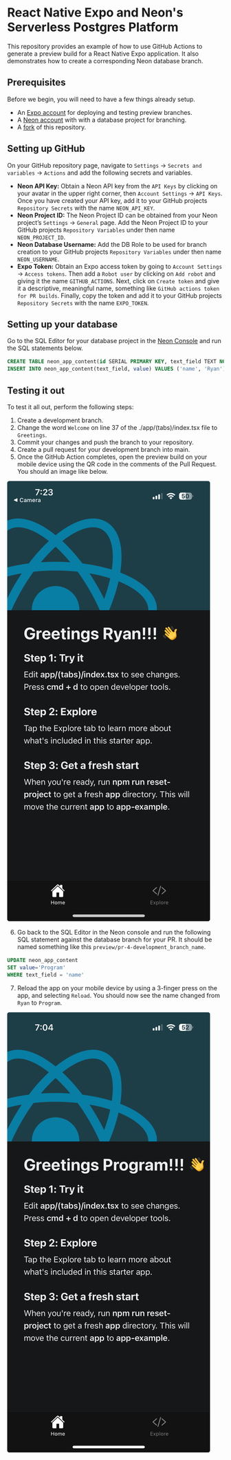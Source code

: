 # React Native Expo and Neon's Serverless Postgres Platform

This repository provides an example of how to use GitHub Actions to generate a preview build for a React Native Expo application. It also demonstrates how to create a corresponding Neon database branch.


## Prerequisites

Before we begin, you will need to have a few things already setup.

- An [Expo account](https://expo.dev/signup) for deploying and testing preview branches.
- A [Neon account](https://console.neon.tech/signup) with with a database project for branching.
- A [fork](https://docs.github.com/en/pull-requests/collaborating-with-pull-requests/working-with-forks/fork-a-repo) of this repository.

## Setting up GitHub

On your GitHub repository page, navigate to `Settings` → `Secrets and variables` → `Actions` and add the following secrets and variables.

- **Neon API Key:**  Obtain a Neon API key from the `API Keys`  by clicking on your avatar in the upper right corner, then `Account Settings` → `API Keys`. Once you have created your API key, add it to your GitHub projects `Repository Secrets` with the name `NEON_API_KEY`.
- **Neon Project ID:** The Neon Project ID can be obtained from your Neon project’s `Settings` → `General` page. Add the Neon Project ID to your GitHub projects `Repository Variables` under then name `NEON_PROJECT_ID`.
- **Neon Database Username:** Add the DB Role to be used for branch creation to your GitHub projects `Repository Variables` under then name `NEON_USERNAME`.
- **Expo Token:** Obtain an Expo access token by going to `Account Settings` → `Access tokens`. Then add a `Robot user` by clicking on `Add robot` and giving it the name `GITHUB_ACTIONS`. Next, click on `Create token` and give it a descriptive, meaningful name, something like `GitHub actions token for PR builds`. Finally, copy the token and add it to your GitHub projects `Repository Secrets` with the name `EXPO_TOKEN`.

## Setting up your database

Go to the SQL Editor for your database project in the [Neon Console](https://console.neon.tech/app/projects/) and run the SQL statements below.

```SQL
CREATE TABLE neon_app_content(id SERIAL PRIMARY KEY, text_field TEXT NOT NULL, value TEXT);
INSERT INTO neon_app_content(text_field, value) VALUES ('name', 'Ryan')
```

## Testing it out

To test it all out, perform the following steps:
1. Create a development branch.
2. Change the word `Welcome` on line 37 of the ./app/(tabs)/index.tsx file to `Greetings`.
3. Commit your changes and push the branch to your repository.
4. Create a pull request for your development branch into main.
5. Once the GitHub Action completes, open the preview build on your mobile device using the QR code in the comments of the Pull Request. You should an image like below.

![<img src="./images/initial_preview.jpeg" height="350" alt="React Native Expo application with text greetings Ryan"/>](./images/initial_preview.jpeg)

6. Go back to the SQL Editor in the Neon console and run the following SQL statement against the database branch for your PR. It should be named something like this `preview/pr-4-development_branch_name`.

```SQL
UPDATE neon_app_content
SET value='Program'
WHERE text_field = 'name'
```
7. Reload the app on your mobile device by using a 3-finger press on the app, and selecting `Reload`. You should now see the name changed from `Ryan` to `Program`.

![<img src="./images/updated_preview.jpeg" height="350" alt="React Native Expo application with text greetings program"/>](./images/updated_preview.jpeg)